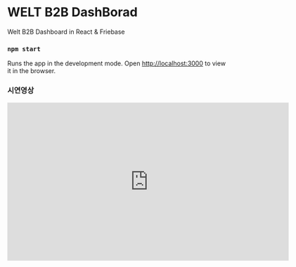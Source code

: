 # WELT B2B DashBorad

Welt B2B Dashboard in React & Friebase

### `npm start`

Runs the app in the development mode.
Open [http://localhost:3000](http://localhost:3000) to view it in the browser.

### 시연영상
<iframe width="640" height="360" src="https://youtu.be/L4re7hLa7O8" frameborder="0" gesture="media" allowfullscreen=""></iframe>
